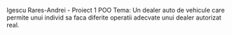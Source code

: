 Igescu Rares-Andrei - Proiect 1 POO
Tema: Un dealer auto de vehicule care permite unui individ sa faca diferite operatii adecvate unui dealer autorizat real.

